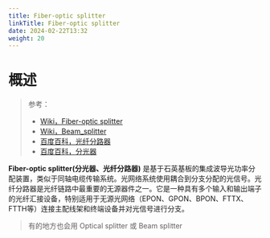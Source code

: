 ```yaml
---
title: Fiber-optic splitter
linkTitle: Fiber-optic splitter
date: 2024-02-22T13:32
weight: 20
---
```


# 概述

> 参考：
> 
> - [Wiki，Fiber-optic splitter](https://en.wikipedia.org/wiki/Fiber-optic_splitter)
> - [Wiki，Beam_splitter](https://en.wikipedia.org/wiki/Beam_splitter)
> - [百度百科，光纤分路器](https://baike.baidu.com/item/%E5%85%89%E7%BA%A4%E5%88%86%E8%B7%AF%E5%99%A8)
> - [百度百科，分光器](https://baike.baidu.com/item/%E5%88%86%E5%85%89%E5%99%A8)

**Fiber-optic splitter(分光器、光纤分路器)** 是基于石英基板的集成波导光功率分配装置，类似于同轴电缆传输系统。光网络系统使用耦合到分支分配的光信号。光纤分路器是光纤链路中最重要的无源器件之一。它是一种具有多个输入和输出端子的光纤汇接设备，特别适用于无源光网络（EPON、GPON、BPON、FTTX、FTTH等）连接主配线架和终端设备并对光信号进行分支。

> 有的地方也会用 Optical splitter 或 Beam splitter